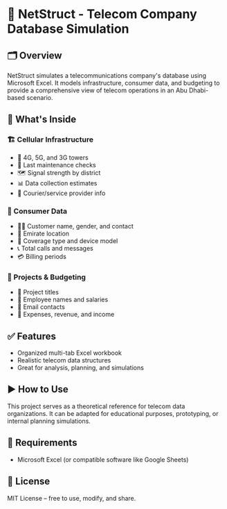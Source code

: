 # 📶 NetStruct - Telecom Company Database Simulation

## 🗂️ Overview
NetStruct simulates a telecommunications company's database using Microsoft Excel. It models infrastructure, consumer data, and budgeting to provide a comprehensive view of telecom operations in an Abu Dhabi-based scenario.

## 📁 What's Inside
### 🏗️ Cellular Infrastructure
- 📡 4G, 5G, and 3G towers  
- 📅 Last maintenance checks  
- 🗺️ Signal strength by district  
- 📊 Data collection estimates  
- 🚚 Courier/service provider info

### 👥 Consumer Data
- 🧑‍💼 Customer name, gender, and contact  
- 📍 Emirate location  
- 📱 Coverage type and device model  
- 📞 Total calls and messages  
- 💳 Billing periods

### 💼 Projects & Budgeting
- 📌 Project titles  
- 👷 Employee names and salaries  
- 📧 Email contacts  
- 💸 Expenses, revenue, and income

## ✅ Features
- Organized multi-tab Excel workbook  
- Realistic telecom data structures  
- Great for analysis, planning, and simulations

## ▶️ How to Use
This project serves as a theoretical reference for telecom data organizations. It can be adapted for educational purposes, prototyping, or internal planning simulations.

## 🧰 Requirements
- Microsoft Excel (or compatible software like Google Sheets)

## 📄 License
MIT License – free to use, modify, and share.
